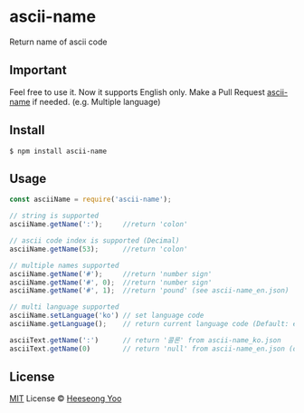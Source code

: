# ascii-name
Return name of ascii code

## Important

Feel free to use it.
Now it supports English only.
Make a Pull Request [ascii-name] if needed. (e.g. Multiple language)


## Install

```
$ npm install ascii-name
```

## Usage

```js
const asciiName = require('ascii-name');

// string is supported
asciiName.getName(':');     //return 'colon'

// ascii code index is supported (Decimal)
asciiName.getName(53);      //return 'colon'

// multiple names supported
asciiName.getName('#');     //return 'number sign'
asciiName.getName('#', 0);  //return 'number sign'
asciiName.getName('#', 1);  //return 'pound' (see ascii-name_en.json)

// multi language supported
asciiName.setLanguage('ko') // set language code
asciiName.getLanguage();    // return current language code (Default: en)

asciiText.getName(':')      // return '콜론' from ascii-name_ko.json
asciiText.getName(0)        // return 'null' from ascii-name_en.json (default) as ascii-name_ko.json does not have the value of 0

```

## License

[MIT][license] License © [Heeseong Yoo][avocadee]

<!-------------------- Links ------------------------>
[avocadee]: https://github.com/avocadee
[license]: https://github.com/avocadee/ascii-name/blob/master/license
[ascii-name]: https://github.com/avocadee/ascii-name